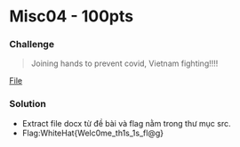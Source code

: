 # Misc04 - 100pts
### Challenge
>Joining hands to prevent covid, Vietnam fighting!!!!

[File](Docxflag.docx)
### Solution
- Extract file docx từ đề bài và flag nằm trong thư mục src.
- Flag:WhiteHat{Welc0me_th1s_1s_fl@g} 